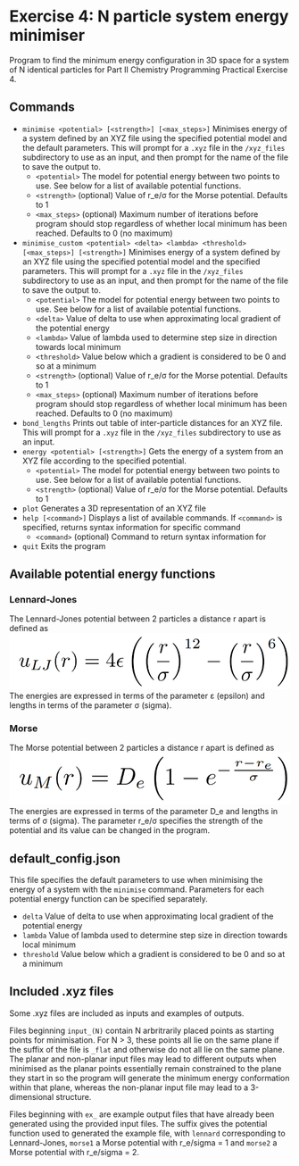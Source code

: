 # Exercise 4: N particle system energy minimiser
Program to find the minimum energy configuration in 3D space for a system of N identical particles for Part II Chemistry Programming Practical Exercise 4.

## Commands
* `minimise <potential> [<strength>] [<max_steps>]` Minimises energy of a system defined by an XYZ file using the specified potential model and the default parameters. This will prompt for a `.xyz` file in the `/xyz_files` subdirectory to use as an input, and then prompt for the name of the file to save the output to.
    * `<potential>`   The model for potential energy between two points to use. See below for a list of available potential functions.
    * `<strength>`  (optional) Value of r_e/σ for the Morse potential. Defaults to 1
    * `<max_steps>` (optional) Maximum number of iterations before program should stop regardless of whether local minimum has been reached. Defaults to 0 (no maximum)
* `minimise_custom <potential> <delta> <lambda> <threshold> [<max_steps>] [<strength>]` Minimises energy of a system defined by an XYZ file using the specified potential model and the specified parameters. This will prompt for a `.xyz` file in the `/xyz_files` subdirectory to use as an input, and then prompt for the name of the file to save the output to.
    * `<potential>`   The model for potential energy between two points to use. See below for a list of available potential functions.
    * `<delta>` Value of delta to use when approximating local gradient of the potential energy
    * `<lambda>` Value of lambda used to determine step size in direction towards local minimum
    * `<threshold>` Value below which a gradient is considered to be 0 and so at a minimum
    * `<strength>`  (optional) Value of r_e/σ for the Morse potential. Defaults to 1
    * `<max_steps>` (optional) Maximum number of iterations before program should stop regardless of whether local minimum has been reached. Defaults to 0 (no maximum)
* `bond_lengths`    Prints out table of inter-particle distances for an XYZ file. This will prompt for a `.xyz` file in the `/xyz_files` subdirectory to use as an input. 
* `energy <potential> [<strength>]` Gets the energy of a system from an XYZ file according to the specified potential.
    * `<potential>`   The model for potential energy between two points to use. See below for a list of available potential functions.
    * `<strength>`  (optional) Value of r_e/σ for the Morse potential. Defaults to 1
* `plot`    Generates a 3D representation of an XYZ file
* `help [<command>]`    Displays a list of available commands. If `<command>` is specified, returns syntax information for specific command
    * `<command>`   (optional) Command to return syntax information for
* `quit`    Exits the program

## Available potential energy functions
### Lennard-Jones
The Lennard-Jones potential between 2 particles a distance r apart is defined as
![alt text](https://github.com/a-lapsley/potential-energy-surfaces/raw/main/img/lennard_jones.PNG "Lennard -Jones formula")
The energies are expressed in terms of the parameter ε (epsilon) and lengths in terms of the parameter σ (sigma).

### Morse
The Morse potential between 2 particles a distance r apart is defined as
![alt text](https://github.com/a-lapsley/potential-energy-surfaces/raw/main/img/morse.PNG "Morse formula")
The energies are expressed in terms of the parameter D_e and lengths in terms of σ (sigma). 
The parameter r_e/σ specifies the strength of the potential and its value can be changed in the program. 

## default_config.json
This file specifies the default parameters to use when minimising the energy of a system with the `minimise` command. Parameters for each potential energy function can be specified separately. 
* `delta` Value of delta to use when approximating local gradient of the potential energy
* `lambda`  Value of lambda used to determine step size in direction towards local minimum
* `threshold`   Value below which a gradient is considered to be 0 and so at a minimum

## Included .xyz files
Some .xyz files are included as inputs and examples of outputs.

Files beginning `input_(N)` contain N arbritrarily placed points as starting points for minimisation. For N > 3, these points all lie on the same plane if the suffix of the file is `_flat` and otherwise do not all lie on the same plane. The planar and non-planar input files may lead to different outputs when minimised as the planar points essentially remain constrained to the plane they start in so the program will generate the minimum energy conformation within that plane, whereas the non-planar input file may lead to a 3-dimensional structure. 

Files beginning with `ex_` are example output files that have already been generated using the provided input files. The suffix gives the potential function used to generated the example file, with `lennard` corresponding to Lennard-Jones, `morse1` a Morse potential with r_e/sigma = 1 and `morse2` a Morse potential with r_e/sigma = 2. 
